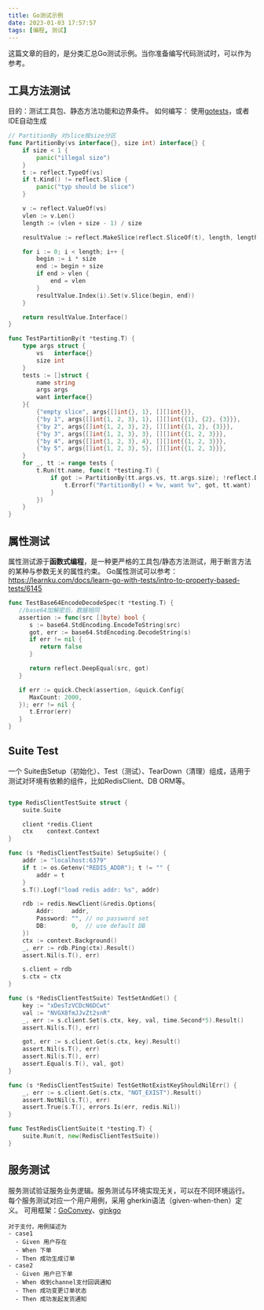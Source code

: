 ```yaml
---
title: Go测试示例
date: 2023-01-03 17:57:57
tags: [编程, 测试]
---
```


这篇文章的目的，是分类汇总Go测试示例。当你准备编写代码测试时，可以作为参考。

<!-- more -->

## 工具方法测试
目的：测试工具包、静态方法功能和边界条件。
如何编写： 使用[gotests](https://github.com/cweill/gotests)，或者IDE自动生成

```go
// PartitionBy 对slice按size分区
func PartitionBy(vs interface{}, size int) interface{} {
	if size < 1 {
		panic("illegal size")
	}
	t := reflect.TypeOf(vs)
	if t.Kind() != reflect.Slice {
		panic("typ should be slice")
	}

	v := reflect.ValueOf(vs)
	vlen := v.Len()
	length := (vlen + size - 1) / size

	resultValue := reflect.MakeSlice(reflect.SliceOf(t), length, length)

	for i := 0; i < length; i++ {
		begin := i * size
		end := begin + size
		if end > vlen {
			end = vlen
		}
		resultValue.Index(i).Set(v.Slice(begin, end))
	}

	return resultValue.Interface()
}

func TestPartitionBy(t *testing.T) {
	type args struct {
		vs   interface{}
		size int
	}
	tests := []struct {
		name string
		args args
		want interface{}
	}{
		{"empty slice", args{[]int{}, 1}, [][]int{}},
		{"by 1", args{[]int{1, 2, 3}, 1}, [][]int{{1}, {2}, {3}}},
		{"by 2", args{[]int{1, 2, 3}, 2}, [][]int{{1, 2}, {3}}},
		{"by 3", args{[]int{1, 2, 3}, 3}, [][]int{{1, 2, 3}}},
		{"by 4", args{[]int{1, 2, 3}, 4}, [][]int{{1, 2, 3}}},
		{"by 5", args{[]int{1, 2, 3}, 5}, [][]int{{1, 2, 3}}},
	}
	for _, tt := range tests {
		t.Run(tt.name, func(t *testing.T) {
			if got := PartitionBy(tt.args.vs, tt.args.size); !reflect.DeepEqual(got, tt.want) {
				t.Errorf("PartitionBy() = %v, want %v", got, tt.want)
			}
		})
	}
}

```

## 属性测试
属性测试源于**函数式编程**，是一种更严格的工具包/静态方法测试，用于断言方法的某种与参数无关的属性约束。
Go属性测试可以参考： https://learnku.com/docs/learn-go-with-tests/intro-to-property-based-tests/6145


```go
func TestBase64EncodeDecodeSpec(t *testing.T) {
   //base64加解密后，数据相同
   assertion := func(src []byte) bool {
      s := base64.StdEncoding.EncodeToString(src)
      got, err := base64.StdEncoding.DecodeString(s)
      if err != nil {
         return false
      }

      return reflect.DeepEqual(src, got)
   }

   if err := quick.Check(assertion, &quick.Config{
      MaxCount: 2000,
   }); err != nil {
      t.Error(err)
   }
}
```

## Suite Test
一个 Suite由Setup（初始化）、Test（测试）、TearDown（清理）组成，适用于测试对环境有依赖的组件，比如RedisClient、DB ORM等。

```go

type RedisClientTestSuite struct {
	suite.Suite

	client *redis.Client
	ctx    context.Context
}

func (s *RedisClientTestSuite) SetupSuite() {
	addr := "localhost:6379"
	if t := os.Getenv("REDIS_ADDR"); t != "" {
		addr = t
	}
	s.T().Logf("load redis addr: %s", addr)

	rdb := redis.NewClient(&redis.Options{
		Addr:     addr,
		Password: "", // no password set
		DB:       0,  // use default DB
	})
	ctx := context.Background()
	_, err := rdb.Ping(ctx).Result()
	assert.Nil(s.T(), err)

	s.client = rdb
	s.ctx = ctx
}

func (s *RedisClientTestSuite) TestSetAndGet() {
	key := "xDesTzVCDcN6DCwt"
	val := "NVGX8fmJJvZt2snR"
	_, err := s.client.Set(s.ctx, key, val, time.Second*5).Result()
	assert.Nil(s.T(), err)

	got, err := s.client.Get(s.ctx, key).Result()
	assert.Nil(s.T(), err)
	assert.Nil(s.T(), err)
	assert.Equal(s.T(), val, got)
}

func (s *RedisClientTestSuite) TestGetNotExistKeyShouldNilErr() {
	_, err := s.client.Get(s.ctx, "NOT_EXIST").Result()
	assert.NotNil(s.T(), err)
	assert.True(s.T(), errors.Is(err, redis.Nil))
}

func TestRedisClientSuite(t *testing.T) {
	suite.Run(t, new(RedisClientTestSuite))
}
```

## 服务测试
服务测试验证服务业务逻辑。服务测试与环境实现无关，可以在不同环境运行。
每个服务测试对应一个用户用例，采用 gherkin语法（given-when-then）定义。
可用框架：[GoConvey](https://github.com/smartystreets/goconvey/)、[ginkgo](https://github.com/onsi/ginkgo)

```
对于支付，用例描述为
- case1
  - Given 用户存在
  - When 下单
  - Then 成功生成订单
- case2
  - Given 用户已下单
  - When 收到channel支付回调通知
  - Then 成功变更订单状态
  - Then 成功发起发货通知
```